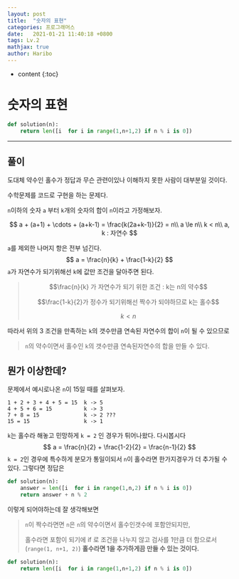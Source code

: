 ```yaml
---
layout: post
title:  "숫자의 표현"
categories: 프로그래머스
date:   2021-01-21 11:40:18 +0800
tags: Lv.2
mathjax: true
author: Haribo
---
```


* content
{:toc}
# 숫자의 표현

```python
def solution(n):
    return len([i  for i in range(1,n+1,2) if n % i is 0])
```

---









## 풀이

도대체 약수인 홀수가 정답과 무슨 관련이있나 이해하지 못한 사람이 대부분일 것이다.

수학문제를 코드로 구현을 하는 문제다.  

`n`이하의 숫자 `a` 부터 `k`개의 숫자의 합이 `n`이라고 가정해보자.  


$$
a + (a+1) + \cdots + (a+k-1) = \frac{k(2a+k-1)}{2} = n\\
a \le n\\
k < n\\
a, k : 자연수
$$


`a`를 제외한 나머지 항은 전부 넘긴다.
$$
a = \frac{n}{k} + \frac{1-k}{2}
$$
`a`가 자연수가 되기위해선 `k`에 값만 조건을 달아주면 된다.

> $$\frac{n}{k} 가 자연수가 되기 위한 조건 : k는 n의 약수$$
>
> $$\frac{1-k}{2}가 정수가 되기위해선 짝수가 되야하므로 k는 홀수$$
>
> $$ k < n$$

따라서 위의 3 조건을 만족하는 `k`의 갯수만큼 연속된 자연수의 합이 `n`이 될 수 있으므로

>  `n`의 약수이면서 홀수인 `k`의 갯수만큼 연속된자연수의 합을 만들 수 있다.

## 뭔가 이상한데?

문제에서 예시로나온 `n`이 15일 때를 살펴보자.

```
1 + 2 + 3 + 4 + 5 = 15  k -> 5
4 + 5 + 6 = 15          k -> 3
7 + 8 = 15              k -> 2 ???
15 = 15                 k -> 1
```

`k`는 홀수라 해놓고 민망하게 `k = 2` 인 경우가 튀어나왔다. 다시봅시다
$$
a = \frac{n}{2} + \frac{1-2}{2} = \frac{n-1}{2}
$$
`k = 2`인 경우에 특수하게 분모가 통일이되서 `n`이 홀수라면 한가지경우가 더 추가될 수 있다. 그렇다면 정답은

```python
def solution(n):
    answer = len([i  for i in range(1,n,2) if n % i is 0])
    return answer + n % 2 
```

이렇게 되어야하는데 잘 생각해보면 

> `n`이 짝수라면면 `n`은 `n`의 약수이면서 홀수인갯수에 포함안되지만,
>
>  홀수라면 포함이 되기에 if 로 조건을 나누지 않고 검사를 1만큼 더 함으로서(`range(1, n+1, 2)`) **홀수라면 1을 추가하게끔 만들 수 있는 것이다.**

```python
def solution(n):
    return len([i  for i in range(1,n+1,2) if n % i is 0])
```

